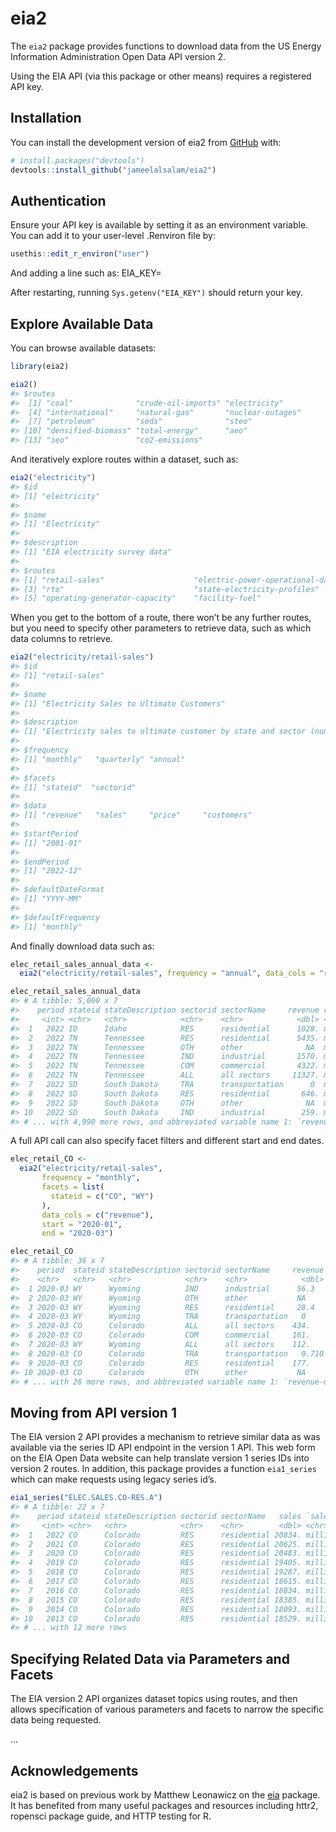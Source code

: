 
<!-- README.md is generated from README.Rmd. Please edit that file -->

# eia2

<!-- badges: start -->
<!-- badges: end -->

The `eia2` package provides functions to download data from the US
Energy Information Administration Open Data API version 2.

Using the EIA API (via this package or other means) requires a
registered API key.

## Installation

You can install the development version of eia2 from
[GitHub](https://github.com/) with:

``` r
# install.packages("devtools")
devtools::install_github("jameelalsalam/eia2")
```

## Authentication

Ensure your API key is available by setting it as an environment
variable. You can add it to your user-level .Renviron file by:

``` r
usethis::edit_r_environ("user")
```

And adding a line such as: EIA_KEY=<YOUR-KEY-HERE>

After restarting, running `Sys.getenv("EIA_KEY")` should return your
key.

## Explore Available Data

You can browse available datasets:

``` r
library(eia2)

eia2()
#> $routes
#>  [1] "coal"              "crude-oil-imports" "electricity"      
#>  [4] "international"     "natural-gas"       "nuclear-outages"  
#>  [7] "petroleum"         "seds"              "steo"             
#> [10] "densified-biomass" "total-energy"      "aeo"              
#> [13] "ieo"               "co2-emissions"
```

And iteratively explore routes within a dataset, such as:

``` r
eia2("electricity")
#> $id
#> [1] "electricity"
#> 
#> $name
#> [1] "Electricity"
#> 
#> $description
#> [1] "EIA electricity survey data"
#> 
#> $routes
#> [1] "retail-sales"                    "electric-power-operational-data"
#> [3] "rto"                             "state-electricity-profiles"     
#> [5] "operating-generator-capacity"    "facility-fuel"
```

When you get to the bottom of a route, there won’t be any further
routes, but you need to specify other parameters to retrieve data, such
as which data columns to retrieve.

``` r
eia2("electricity/retail-sales")
#> $id
#> [1] "retail-sales"
#> 
#> $name
#> [1] "Electricity Sales to Ultimate Customers"
#> 
#> $description
#> [1] "Electricity sales to ultimate customer by state and sector (number of customers, average price, revenue, and megawatthours of sales).  \n    Sources: Forms EIA-826, EIA-861, EIA-861M"
#> 
#> $frequency
#> [1] "monthly"   "quarterly" "annual"   
#> 
#> $facets
#> [1] "stateid"  "sectorid"
#> 
#> $data
#> [1] "revenue"   "sales"     "price"     "customers"
#> 
#> $startPeriod
#> [1] "2001-01"
#> 
#> $endPeriod
#> [1] "2022-12"
#> 
#> $defaultDateFormat
#> [1] "YYYY-MM"
#> 
#> $defaultFrequency
#> [1] "monthly"
```

And finally download data such as:

``` r
elec_retail_sales_annual_data <-
  eia2("electricity/retail-sales", frequency = "annual", data_cols = "revenue")

elec_retail_sales_annual_data
#> # A tibble: 5,000 x 7
#>    period stateid stateDescription sectorid sectorName     revenue revenue-uni~1
#>     <int> <chr>   <chr>            <chr>    <chr>            <dbl> <chr>        
#>  1   2022 ID      Idaho            RES      residential      1028. million doll~
#>  2   2022 TN      Tennessee        RES      residential      5435. million doll~
#>  3   2022 TN      Tennessee        OTH      other              NA  million doll~
#>  4   2022 TN      Tennessee        IND      industrial       1570. million doll~
#>  5   2022 TN      Tennessee        COM      commercial       4322. million doll~
#>  6   2022 TN      Tennessee        ALL      all sectors     11327. million doll~
#>  7   2022 SD      South Dakota     TRA      transportation      0  million doll~
#>  8   2022 SD      South Dakota     RES      residential       646. million doll~
#>  9   2022 SD      South Dakota     OTH      other              NA  million doll~
#> 10   2022 SD      South Dakota     IND      industrial        259. million doll~
#> # ... with 4,990 more rows, and abbreviated variable name 1: `revenue-units`
```

A full API call can also specify facet filters and different start and
end dates.

``` r
elec_retail_CO <- 
  eia2("electricity/retail-sales",
       frequency = "monthly",
       facets = list(
         stateid = c("CO", "WY")
       ),
       data_cols = c("revenue"),
       start = "2020-01",
       end = "2020-03")

elec_retail_CO
#> # A tibble: 36 x 7
#>    period  stateid stateDescription sectorid sectorName     revenue revenue-un~1
#>    <chr>   <chr>   <chr>            <chr>    <chr>            <dbl> <chr>       
#>  1 2020-03 WY      Wyoming          IND      industrial      56.3   million dol~
#>  2 2020-03 WY      Wyoming          OTH      other           NA     million dol~
#>  3 2020-03 WY      Wyoming          RES      residential     28.4   million dol~
#>  4 2020-03 WY      Wyoming          TRA      transportation   0     million dol~
#>  5 2020-03 CO      Colorado         ALL      all sectors    434.    million dol~
#>  6 2020-03 CO      Colorado         COM      commercial     161.    million dol~
#>  7 2020-03 WY      Wyoming          ALL      all sectors    112.    million dol~
#>  8 2020-03 CO      Colorado         TRA      transportation   0.710 million dol~
#>  9 2020-03 CO      Colorado         RES      residential    177.    million dol~
#> 10 2020-03 CO      Colorado         OTH      other           NA     million dol~
#> # ... with 26 more rows, and abbreviated variable name 1: `revenue-units`
```

## Moving from API version 1

The EIA version 2 API provides a mechanism to retrieve similar data as
was available via the series ID API endpoint in the version 1 API. This
web form on the EIA Open Data website can help translate version 1
series IDs into version 2 routes. In addition, this package provides a
function `eia1_series` which can make requests using legacy series id’s.

``` r
eia1_series("ELEC.SALES.CO-RES.A")
#> # A tibble: 22 x 7
#>    period stateid stateDescription sectorid sectorName   sales `sales-units`    
#>     <int> <chr>   <chr>            <chr>    <chr>        <dbl> <chr>            
#>  1   2022 CO      Colorado         RES      residential 20834. million kilowatt~
#>  2   2021 CO      Colorado         RES      residential 20625. million kilowatt~
#>  3   2020 CO      Colorado         RES      residential 20483. million kilowatt~
#>  4   2019 CO      Colorado         RES      residential 19405. million kilowatt~
#>  5   2018 CO      Colorado         RES      residential 19287. million kilowatt~
#>  6   2017 CO      Colorado         RES      residential 18615. million kilowatt~
#>  7   2016 CO      Colorado         RES      residential 18834. million kilowatt~
#>  8   2015 CO      Colorado         RES      residential 18385. million kilowatt~
#>  9   2014 CO      Colorado         RES      residential 18093. million kilowatt~
#> 10   2013 CO      Colorado         RES      residential 18529. million kilowatt~
#> # ... with 12 more rows
```

## Specifying Related Data via Parameters and Facets

The EIA version 2 API organizes dataset topics using routes, and then
allows specification of various parameters and facets to narrow the
specific data being requested.

…

## Acknowledgements

eia2 is based on previous work by Matthew Leonawicz on the
[eia](https://github.com/ropensci/eia) package. It has benefited from
many useful packages and resources including httr2, ropensci package
guide, and HTTP testing for R.
